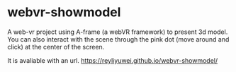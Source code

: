 # webvr-showmodel
A web-vr project using A-frame (a webVR framework) to present 3d model.
You can also interact with the scene through the pink dot (move around and click) at the center of the screen.

It is avaliable with an url. 
https://reyliyuwei.github.io/webvr-showmodel/
